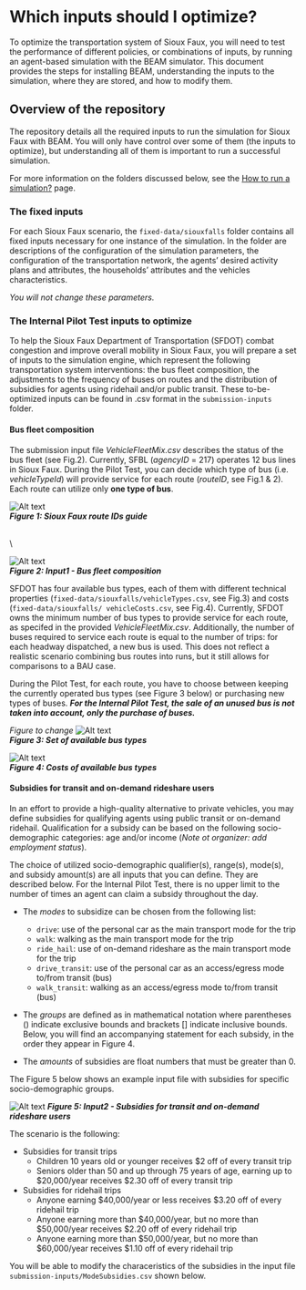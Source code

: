 # Which inputs should I optimize?


To optimize the transportation system of Sioux Faux, you will need to test the performance of different policies, or combinations of inputs, by running an agent-based simulation with the BEAM simulator. This document provides the steps for installing BEAM, understanding the inputs to the simulation, where they are stored, and how to modify them.

 
## Overview of the repository

The repository details all the required inputs to run the simulation for Sioux Faux with BEAM. You will only have control over some of them (the inputs to optimize), but understanding all of them is important to run a successful simulation.

For more information on the folders discussed below, see the [How to run a simulation?](https://github.com/vgolfier/Uber-Prize-Starter-Kit/blob/master/docs/How_to_run_a_simulation.md) page.

### The fixed inputs 

For each Sioux Faux scenario, the `fixed-data/siouxfalls` folder contains all fixed inputs necessary for one instance of the simulation. In the folder are descriptions of the configuration of the simulation parameters, the configuration of the transportation network, the agents’ desired activity plans and attributes, the households’ attributes and the vehicles characteristics.

*You will not change these parameters.*

### The Internal Pilot Test inputs to optimize

To help the Sioux Faux Department of Transportation (SFDOT) combat congestion and improve overall mobility in Sioux Faux, you will prepare a set of inputs to the simulation engine, which represent the following transportation system interventions: the bus fleet composition, the adjustments to the frequency of buses on routes and the distribution of subsidies for agents using ridehail and/or public transit. These to-be-optimized inputs can be found in .csv format in the `submission-inputs` folder.

#### **Bus fleet composition**

The submission input file *VehicleFleetMix.csv* describes the status of the bus fleet (see Fig.2). Currently, SFBL (*agencyID* = 217) operates 12 bus lines in Sioux Faux. During the Pilot Test, you can decide which type of bus (i.e. *vehicleTypeId*) will provide service for each route (*routeID*, see Fig.1 & 2). Each route can utilize only **one type of bus**. 


![Alt text](https://github.com/vgolfier/Uber-Prize-Starter-Kit/blob/master/Images/sf_route_guide.png)\
***Figure 1: Sioux Faux route IDs guide***

\
\


![Alt text](https://github.com/vgolfier/Uber-Prize-Starter-Kit-/blob/master/Images/Input_VehicleFleetMix.png "*Figure 2: Input1 - composition of the bus fleet")\
***Figure 2: Input1 - Bus fleet composition***

SFDOT has four available bus types, each of them with different technical properties (`fixed-data/siouxfalls/vehicleTypes.csv`, see Fig.3) and costs (`fixed-data/siouxfalls/ vehicleCosts.csv`, see Fig.4). Currently, SFDOT owns the minimum number of bus types to provide service for each route, as specifed in the provided *VehicleFleetMix.csv*. Additionally, the number of buses required to service each route is equal to the number of trips: for each headway dispatched, a new bus is used. This does not reflect a realistic scenario combining bus routes into runs, but it still allows for comparisons to a BAU case.

During the Pilot Test, for each route, you have to choose between keeping the currently operated bus types (see Figure 3 below) or purchasing new types of buses. ***For the Internal Pilot Test, the sale of an unused bus is not taken into account, only the purchase of buses.***

*Figure to change*
![Alt text](https://github.com/vgolfier/Uber-Prize-Starter-Kit/blob/master/Images/Bus_types.png)\
***Figure 3: Set of available bus types***


![Alt text](https://github.com/vgolfier/Uber-Prize-Starter-Kit-/blob/master/Images/BusCosts.png "Figure 4: Costs of available bus types")\
***Figure 4: Costs of available bus types***

#### **Subsidies for transit and on-demand rideshare users**

In an effort to provide a high-quality alternative to private vehicles, you may define subsidies for qualifying agents using public transit or on-demand ridehail. Qualification for a subsidy can be based on the following socio-demographic categories: age and/or income (*Note ot organizer: add employment status*). 

The choice of utilized socio-demographic qualifier(s), range(s), mode(s), and subsidy amount(s) are all inputs that you can define. They are described below. For the Internal Pilot Test, there is no upper limit to the number of times an agent can claim a subsidy throughout the day.
* The *modes* to subsidize can be chosen from the following list: 
  * `drive`: use of the personal car as the main transport mode for the trip
  * `walk`: walking as the main transport mode for the trip
  * `ride_hail`: use of on-demand rideshare as the main transport mode for the trip
  * `drive_transit`: use of the personal car as an access/egress mode to/from transit (bus)
  * `walk_transit`: walking as an access/egress mode to/from transit (bus)
  
* The *groups* are defined as in mathematical notation where parentheses () indicate exclusive bounds and brackets \[] indicate inclusive bounds. Below, you will find an accompanying statement for each subsidy, in the order they appear in Figure 4.

* The *amounts* of subsidies are float numbers that must be greater than 0.

The Figure 5 below shows an example input file with subsidies for specific socio-demographic groups. 

![Alt text](https://github.com/vgolfier/Uber-Prize-Starter-Kit-/blob/master/Images/Input_Subsidies.png "Figure 4: Input2 - Subsidies for transit and on-deamdn rideshare users")
***Figure 5: Input2 - Subsidies for transit and on-demand rideshare users***

The scenario is the following:
  * Subsidies for transit trips
    * Children 10 years old or younger receives $2 off of every transit trip
    * Seniors older than 50 and up through 75 years of age, earning up to $20,000/year receives $2.30 off of every transit trip
  * Subsidies for ridehail trips
    * Anyone earning $40,000/year or less receives $3.20 off of every ridehail trip
    * Anyone earning more than $40,000/year, but no more than $50,000/year receives $2.20 off of every ridehail trip
    * Anyone earning more than $50,000/year, but no more than $60,000/year receives $1.10 off of every ridehail trip
 
You will be able to modify the characeristics of the subsidies in the input file `submission-inputs/ModeSubsidies.csv` shown below. 




